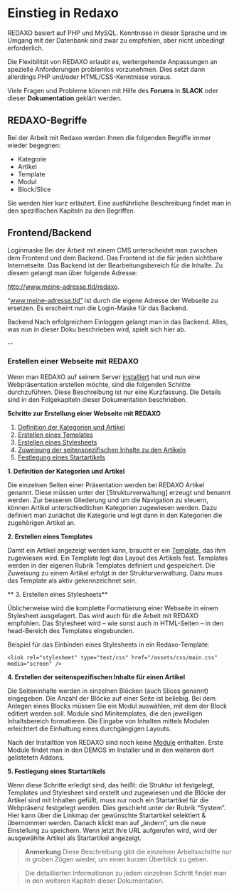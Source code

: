 # Einstieg in Redaxo

REDAXO basiert auf PHP und MySQL. Kenntnisse in dieser Sprache und im Umgang mit der Datenbank sind zwar zu empfehlen, aber nicht unbedingt erforderlich. 

Die Flexibilität von REDAXO erlaubt es, weitergehende Anpassungen an spezielle Anforderungen problemlos vorzunehmen. Dies setzt dann allerdings PHP und/oder HTML/CSS-Kenntnisse voraus.

Viele Fragen und Probleme können mit Hilfe des **Forums** in **SLACK** oder dieser **Dokumentation** geklärt werden. 

## REDAXO-Begriffe

Bei der Arbeit mit Redaxo werden Ihnen die folgenden Begriffe immer wieder begegnen:

* Kategorie
* Artikel
* Template
* Modul
* Block/Slice

Sie werden hier kurz erläutert. Eine ausführliche Beschreibung findet man in den spezifischen Kapiteln zu den Begriffen.

## Frontend/Backend

Loginmaske
Bei der Arbeit mit einem CMS unterscheidet man zwischen dem Frontend und dem Backend. Das Frontend ist die für jeden sichtbare Internetseite. Das Backend ist der Bearbeitungsbereich für die Inhalte. Zu diesem gelangt man über folgende Adresse:

http://www.meine-adresse.tld/redaxo.

“www.meine-adresse.tld” ist durch die eigene Adresse der Webseite zu ersetzen. Es erscheint nun die Login-Maske für das Backend.

Backend
Nach erfolgreichem Einloggen gelangt man in das Backend. Alles, was nun in dieser Doku beschrieben wird, spielt sich hier ab.

--

### Erstellen einer Webseite mit REDAXO 

Wenn man REDAXO auf seinem Server [installiert](/{{path}}/{{version}}/installation) hat und nun eine Webpräsentation erstellen möchte, sind die folgenden Schritte durchzuführen. Diese Beschreibung ist nur eine Kurzfassung. Die Details sind in den Folgekapiteln dieser Dokumentation beschrieben.

**Schritte zur Erstellung einer Webseite mit REDAXO**

1. [Definition der Kategorien und Artikel](#defkatart)
2. [Erstellen eines Templates](#template)
3. [Erstellen eines Stylesheets](#styles)
4. [Zuweisung der seitenspezifischen Inhalte zu den Artikeln](#zuweisung)
5. [Festlegung eines Startartikels](#startartikel)


<a name="defkatart"></a>**1. Definition der Kategorien und Artikel**

Die einzelnen Seiten einer Präsentation werden bei REDAXO Artikel genannt. Diese müssen unter der [Strukturverwaltung] erzeugt und benannt werden. Zur besseren Gliederung und um die Navigation zu steuern, können Artikel unterschiedlichen Kategorien zugewiesen werden. Dazu definiert man zunächst die Kategorie und legt dann in den Kategorien die zugehörigen Artikel an.

<a name="template"></a>
**2. Erstellen eines Templates**

Damit ein Artikel angezeigt werden kann, braucht er ein [Template](/{{path}}/{{version}}/templates), das ihm zugewiesen wird. Ein Template legt das Layout des Artikels fest. Templates werden in der eigenen Rubrik Templates definiert und gespeichert. Die Zuweisung zu einem Artikel erfolgt in der Strukturverwaltung. Dazu muss das Template als aktiv gekennzeichnet sein.

<a name="styles"></a>**
3. Erstellen eines Stylesheets**

Üblicherweise wird die komplette Formatierung einer Webseite in einem Stylesheet ausgelagert. Das wird auch für die Arbeit mit REDAXO empfohlen. Das Stylesheet wird – wie sonst auch in HTML-Seiten – in den head-Bereich des Templates eingebunden.

Beispiel für das Einbinden eines Stylesheets in ein Redaxo-Template:

	<link rel="stylesheet" type="text/css" href="/assets/css/main.css" media="screen" />

<a name="zuweisung"></a>**4. Erstellen der seitenspezifischen Inhalte für einen Artikel**

Die Seiteninhalte werden in einzelnen Blöcken (auch Slices genannt) eingegeben. Die Anzahl der Blöcke auf einer Seite ist beliebig. Bei dem Anlegen eines Blocks müssen Sie ein Modul auswählen, mit dem der Block editiert werden soll. Module sind Minitemplates, die den jeweiligen Inhaltsbereich formatieren. Die Eingabe von Inhalten mittels Modulen erleichtert die Einhaltung eines durchgängigen Layouts.

Nach der Installtion von REDAXO sind noch keine [Module](/{{path}}/{{version}}/module) enthalten. Erste Module findet man in den DEMOS im Installer und in den weiteren dort gelistetetn Addons. 

<a name="startartikel"></a>
**5. Festlegung eines Startartikels**

Wenn diese Schritte erledigt sind, das heißt: die Struktur ist festgelegt, Templates und Stylesheet sind erstellt und zugewiesen und die Blöcke der Artikel sind mit Inhalten gefüllt, muss nur noch ein Startartikel für die Webpräsenz festgelegt werden. Dies geschieht unter der Rubrik “System”.  Hier kann über die Linkmap der gewünschte Startartikel selektiert & übernommen werden. Danach klickt man auf „ändern“, um die neue Einstellung zu speichern. Wenn jetzt Ihre URL aufgerufen wird, wird der ausgewählte Artikel als Startartikel angezeigt.


>**Anmerkung** Diese Beschreibung gibt die einzelnen Arbeitsschritte nur in groben Zügen wieder, um einen kurzen Überblick zu geben.

> Die detaillierten Informationen zu jedem einzelnen Schritt findet man in den weiteren Kapiteln dieser Dokumentation.

